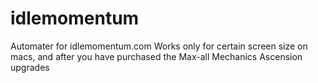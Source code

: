 # idlemomentum
Automater for idlemomentum.com
Works only for certain screen size on macs, and after you have purchased the Max-all Mechanics Ascension upgrades
